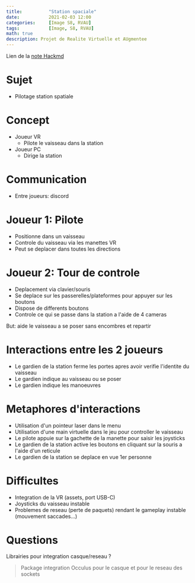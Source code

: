 ```yaml
---
title:          "Station spaciale"
date:           2021-02-03 12:00
categories:     [Image S8, RVAU]
tags:           [Image, S8, RVAU]
math: true
description: Projet de Realite Virtuelle et AUgmentee
---
```

Lien de la [note Hackmd](https://hackmd.io/@lemasymasa/SygwMbde_)
# Sujet
* Pilotage station spatiale

# Concept
* Joueur VR
    * Pilote le vaisseau dans la station
* Joueur PC
    * Dirige la station

# Communication
* Entre joueurs: discord

# Joueur 1: Pilote
* Positionne dans un vaisseau
* Controle du vaisseau via les manettes VR
* Peut se deplacer dans toutes les directions

# Joueur 2: Tour de controle
* Deplacement via clavier/souris
* Se deplace sur les passerelles/plateformes pour appuyer sur les boutons
* Dispose de differents boutons
* Controle ce qui se passe dans la station a l'aide de 4 cameras

But: aide le vaisseau a se poser sans encombres et repartir

# Interactions entre les 2 joueurs
* Le gardien de la station ferme les portes apres avoir verifie l'identite du vaisseau
* Le gardien indique au vaisseau ou se poser
* Le gardien indique les manoeuvres

# Metaphores d'interactions
* Utilisation d'un pointeur laser dans le menu
* Utilisation d'une main virtuelle dans le jeu pour controller le vaisseau
* Le pilote appuie sur la gachette de la manette pour saisir les joysticks
* Le gardien de la station active les boutons en cliquant sur la souris a l'aide d'un reticule
* Le gardien de la station se deplace en vue 1er personne

# Difficultes
* Integration de la VR (assets, port USB-C)
* Joysticks du vaisseau instable
* Problemes de reseau (perte de paquets) rendant le gameplay instable (mouvement saccades...)

# Questions
Librairies pour integration casque/reseau ?
> Package integration Occulus pour le casque et pour le reseau des sockets